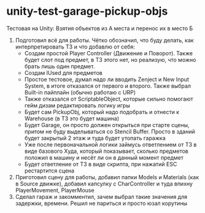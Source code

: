 # unity-test-garage-pickup-objs
Тестовая на Unity: Взятия объектов из А места и перенос их в место Б

1. Подготовил всё для работы. Чётко обозначил, что буду делать, как интерпретировать ТЗ и что добавлю от себя:
	* Создам простой Player Controller (Движение и Поворот). Также будет слот под предмет, в ТЗ этого нет, но реализую, что можно брать лишь один предмет. 
	* Создам IUsed для предметов
	* Простое тестовое, думал надо ли вводить Zenject и New Input System, в итоге отказался от первого и второго. Также выбрал Built-in пайплайн (обычно работаю с URP)
	* Также отказался от ScriptableObject, которые сильно помогают гейм дизам редактировать логику игры
	* Будет сам PickupObj, который надо подобрать и отнести к Warehouse (в ТЗ это будет машина)
	* Будет Garage, он просто должен открыться при старте сцены, притом не буду выделываться со Stencil Buffer. Просто в зданий будет закрытый 2 этаж и туда будет утопать гаражка
	* Уже после первоначальной логики займусь ответлением от ТЗ в виде базового Худа, который показывает, сколько предметов положил в машину и несёт ли он в данный момент предмет
	* Будет ответление от ТЗ в виде скрипта, при нажатий ESC рестартится сцена
2. Приготовил сцену для работы, добавил папки Models и Materials (как в Source движке), добавил капсулку с CharController и туда впихну PlayerMovement, PlayerMouse
3. Сделал гараж и закомментил, зачем выбрал такие значения для задержки, времени. Решил не париться и просто юзал корутины